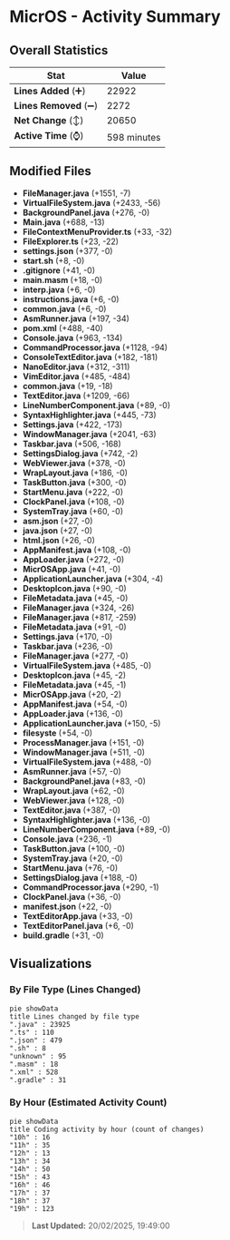 # MicrOS - Activity Summary 

## Overall Statistics

| Stat                   | Value                                                             |
| ---------------------- | ----------------------------------------------------------------- |
| **Lines Added** (➕)   | 22922                                          |
| **Lines Removed** (➖) | 2272                                        |
| **Net Change** (↕)    | 20650                |
| **Active Time** (⌚)   | 598 minutes |


## Modified Files
- **FileManager.java** (+1551, -7)
- **VirtualFileSystem.java** (+2433, -56)
- **BackgroundPanel.java** (+276, -0)
- **Main.java** (+688, -13)
- **FileContextMenuProvider.ts** (+33, -32)
- **FileExplorer.ts** (+23, -22)
- **settings.json** (+377, -0)
- **start.sh** (+8, -0)
- **.gitignore** (+41, -0)
- **main.masm** (+18, -0)
- **interp.java** (+6, -0)
- **instructions.java** (+6, -0)
- **common.java** (+6, -0)
- **AsmRunner.java** (+197, -34)
- **pom.xml** (+488, -40)
- **Console.java** (+963, -134)
- **CommandProcessor.java** (+1128, -94)
- **ConsoleTextEditor.java** (+182, -181)
- **NanoEditor.java** (+312, -311)
- **VimEditor.java** (+485, -484)
- **common.java** (+19, -18)
- **TextEditor.java** (+1209, -66)
- **LineNumberComponent.java** (+89, -0)
- **SyntaxHighlighter.java** (+445, -73)
- **Settings.java** (+422, -173)
- **WindowManager.java** (+2041, -63)
- **Taskbar.java** (+506, -168)
- **SettingsDialog.java** (+742, -2)
- **WebViewer.java** (+378, -0)
- **WrapLayout.java** (+186, -0)
- **TaskButton.java** (+300, -0)
- **StartMenu.java** (+222, -0)
- **ClockPanel.java** (+108, -0)
- **SystemTray.java** (+60, -0)
- **asm.json** (+27, -0)
- **java.json** (+27, -0)
- **html.json** (+26, -0)
- **AppManifest.java** (+108, -0)
- **AppLoader.java** (+272, -0)
- **MicrOSApp.java** (+41, -0)
- **ApplicationLauncher.java** (+304, -4)
- **DesktopIcon.java** (+90, -0)
- **FileMetadata.java** (+45, -0)
- **FileManager.java** (+324, -26)
- **FileManager.java** (+817, -259)
- **FileMetadata.java** (+91, -0)
- **Settings.java** (+170, -0)
- **Taskbar.java** (+236, -0)
- **FileManager.java** (+277, -0)
- **VirtualFileSystem.java** (+485, -0)
- **DesktopIcon.java** (+45, -2)
- **FileMetadata.java** (+45, -1)
- **MicrOSApp.java** (+20, -2)
- **AppManifest.java** (+54, -0)
- **AppLoader.java** (+136, -0)
- **ApplicationLauncher.java** (+150, -5)
- **filesyste** (+54, -0)
- **ProcessManager.java** (+151, -0)
- **WindowManager.java** (+511, -0)
- **VirtualFileSystem.java** (+488, -0)
- **AsmRunner.java** (+57, -0)
- **BackgroundPanel.java** (+83, -0)
- **WrapLayout.java** (+62, -0)
- **WebViewer.java** (+128, -0)
- **TextEditor.java** (+387, -0)
- **SyntaxHighlighter.java** (+136, -0)
- **LineNumberComponent.java** (+89, -0)
- **Console.java** (+236, -1)
- **TaskButton.java** (+100, -0)
- **SystemTray.java** (+20, -0)
- **StartMenu.java** (+76, -0)
- **SettingsDialog.java** (+188, -0)
- **CommandProcessor.java** (+290, -1)
- **ClockPanel.java** (+36, -0)
- **manifest.json** (+22, -0)
- **TextEditorApp.java** (+33, -0)
- **TextEditorPanel.java** (+6, -0)
- **build.gradle** (+31, -0)

## Visualizations

### By File Type (Lines Changed)

```mermaid
pie showData
title Lines changed by file type
".java" : 23925
".ts" : 110
".json" : 479
".sh" : 8
"unknown" : 95
".masm" : 18
".xml" : 528
".gradle" : 31
```

### By Hour (Estimated Activity Count)

```mermaid
pie showData
title Coding activity by hour (count of changes)
"10h" : 16
"11h" : 35
"12h" : 13
"13h" : 34
"14h" : 50
"15h" : 43
"16h" : 46
"17h" : 37
"18h" : 37
"19h" : 123
```


> **Last Updated:** 20/02/2025, 19:49:00